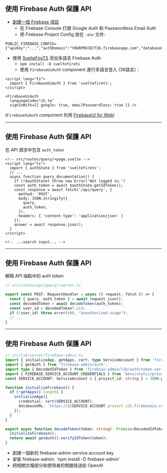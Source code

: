 ## <logos-firebase/> 使用 Firebase Auth 保護 API <!-- Secure your API with Firebase Auth -->

<div v-click>

- [創建一個 Firebase 項目](https://firebase.google.com/?hl=zh-cn) <!-- Create a Firebase Project -->
  - 在 Firebase Console 打開 Google Auth 和 Passwordless Email Auth 
  - 把 Firebase Project Config 放在 `.env` 文件: 
```
PUBLIC_FIREBASE_CONFIG={"apiKey":"...","authDomain":"YOURPROJECTID.firebaseapp.com","databaseURL":"https://YOURPROJECTID.firebaseio.com","projectId":"YOURPROJECTID","storageBucket":"YOURPROJECTID.appspot.com","messagingSenderId":"...","appId":"...","measurementId":"..."}
```

</div>

<div mt-5 v-click>

- 使用 [SvelteFireTS](https://sveltefirets.vercel.app/) 添加多語言 Firebase Auth <!-- Use SvelteFireTS to add multilingual Firebase Auth -->
  - `npm install -D sveltefirets`
  - 使用 `FirebaseUiAuth` component 進行多語言登入 (38語言)：
```svelte
<script lang="ts">
  import { FirebaseUiAuth } from 'sveltefirets';
</script>

<FirebaseUiAuth 
  languageCode="zh_tw" 
  signInWith={{ google: true, emailPasswordless: true }} />
```

(`FirebaseUiAuth` component 利用 [FirebaseUI for Web](https://github.com/firebase/firebaseui-web))
</div>

<!-- 
- 首先創建一個 Firebase 項目, 打開 Auth, Firestore - 很簡單，網上有很多教程。
- ...
- 把 Firebase Project Config 放在 `.env` 文件 - SvelteKit
- ... 
- 默認(mòrèn)是英文，為繁體中文加 `zh_tw` 
-->

---

## <logos-firebase/> 使用 Firebase Auth 保護 API <!-- Secure your API with Firebase Auth -->

在 API 請求中包含 `auth_token`

```svelte {3,6-7,12}
<!-- src/routes/query/+page.svelte -->
<script lang="ts">
  import { authState } from 'sveltefirets';
  // ...
  async function query_documentation() {
    if (!$authState) throw new Error('Not logged in.')
    const auth_token = await $authState.getIdToken();
    const response = await fetch('/api/query', {
      method: 'POST',
      body: JSON.stringify({ 
        query,
        auth_token,
      }),
      headers: { 'content-type': 'application/json' }
    });
    answer = await response.json();
  }
</script>

<!-- ...search input... -->
```

<!-- bāohán

使用者登入後，你可以在前端獲得一個 auth token，並把它和使用者的問題一起傳遞(chuándì)到你的後端。

After a user is logged in you can get an auth token in the frontend and pass it to your backend along with the user's question. -->


---

## <logos-firebase/> 使用 Firebase Auth 保護 API <!-- Secure your API with Firebase Auth -->

解碼 API 端點中的 auth token

```ts {all|5}
// src/routes/api/query/+server.ts

export const POST: RequestHandler = async ({ request, fetch }) => {
  const { query, auth_token } = await request.json();
  const decodedToken = await decodeToken(auth_token);
  const user_id = decodedToken?.uid;
  if (!user_id) throw error(400, "Unauthorized usage");
  // ...
}
```

<!-- 為確保使用者已通過(tōngguò)身份驗證, 在 API 端點中我們需要把 auth token 解碼. 如果他未通過身份驗證，拋(pāo)出錯誤。

現在我們需要編寫 decodeToken 函數。

To make sure the user is authenticated, we need to decode the auth token in the API endpoint. If they are not authenticated, throw an error.

Now we need to create that decodeToken function.
-->

---

## <logos-firebase/> 使用 Firebase Auth 保護 API <!-- Secure your API with Firebase Auth -->

```ts {5-6|2-3,10-14,18|17-20}
// src/lib/server/firebase-admin.ts
import { initializeApp, getApps, cert, type ServiceAccount } from 'firebase-admin/app';
import { getAuth } from 'firebase-admin/auth';
import type { DecodedIdToken } from 'firebase-admin/lib/auth/token-verifier';
import { FIREBASE_SERVICE_ACCOUNT_CREDENTIALS } from '$env/static/private';
const SERVICE_ACCOUNT: ServiceAccount & { project_id: string } = JSON.parse(FIREBASE_SERVICE_ACCOUNT_CREDENTIALS); 

function initializeFirebase() {
  if (!getApps().length) {
    initializeApp({
      credential: cert(SERVICE_ACCOUNT),
      databaseURL: `https://${SERVICE_ACCOUNT.project_id}.firebaseio.com`
    });
  }
}

export async function decodeToken(token: string): Promise<DecodedIdToken> {
  initializeFirebase();
  return await getAuth().verifyIdToken(token);
}
```

<ul>
<li>
創建一個新的 firebase-admin service account key
</li>
<li v-if="$slidev.nav.clicks > 0">
安裝 firebase-admin: `npm install -D firebase-admin`</li>
<li v-if="$slidev.nav.clicks > 2">
<carbon-chat /> 把相關文檔部分和使用者的問題發送給 OpenAI <!-- Send relevant documentation and user's question to OpenAI -->
</li>
</ul>


<!-- 
Read bullets

- 初始化 firebase-admin
- 驗證和解碼 auth token

這就是今天的代碼演練的全部內容:
- 我們處理了我們的文件
- 添加了前端搜索輸入
- 添加了一個後端來回答問題
- 最後使用 Firebase Auth 保護 API

現在我們的搜索成功了，但對於像這樣的項目，我們可以採取(cǎiqǔ)一些合乎(héhū)邏輯(luójí)的後續步驟(bùzhòu)。

- Initialize firebase-admin
- Verify and decode the auth token

That's all for the code walkthrough today:
- we processed our documentation
- added a frontend search input
- added a backend to answer questions
- and secured everything with Firebase Authentication

That will create a working tool, but there are some logical next steps we could take with a project like this... 
-->